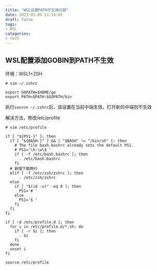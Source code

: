 ```yaml
---
title: "WSL设置PATH不生效问题"
date: 2023-01-09 21:14:05
draft: false
tags:
- WSL
categories:
- tech
---
```



## WSL配置添加GOBIN到PATH不生效
环境：WSL1+ZSH

```shell
# vim ~/.zshrc

export GOPATH=$HOME/go
export PATH=$PATH:$GOPATH/bin
```
执行`source ~/.zshrc`后，该设置在当前中端生效，打开新的中端则不生效


解决方法，修改/etc/profile
```shell
# vim /etc/profile

if [ "${PS1-}" ]; then
  if [ "${BASH-}" ] && [ "$BASH" != "/bin/sh" ]; then
    # The file bash.bashrc already sets the default PS1.
    # PS1='\h:\w\$ '
    if [ -f /etc/bash.bashrc ]; then
      . /etc/bash.bashrc
    fi
  # 新增下面两行
  elif [ -f /etc/zsh/zshrc ]; then
      . /etc/zsh/zshrc
  else
    if [ "$(id -u)" -eq 0 ]; then
      PS1='# '
    else
      PS1='$ '
    fi
  fi
fi

if [ -d /etc/profile.d ]; then
  for i in /etc/profile.d/*.sh; do
    if [ -r $i ]; then
      . $i
    fi
  done
  unset i
fi
```

`source /etc/profile`
